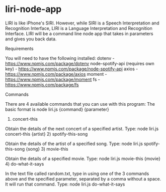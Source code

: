 # liri-node-app
LIRI is like iPhone's SIRI. However, while SIRI is a Speech Interpretation and Recognition Interface, LIRI is a Language Interpretation and Recognition Interface. LIRI will be a command line node app that takes in parameters and gives you back data.

Requirements

You will need to have the following installed:
dotenv - https://www.npmjs.com/package/dotenv
node-spotify-api (requires own key) - https://www.npmjs.com/package/node-spotify-api
axios - https://www.npmjs.com/package/axios
moment - https://www.npmjs.com/package/moment
fs - https://www.npmjs.com/package/fs

Commands

There are 4 available commands that you can use with this program:
The basic format is node liri.js {command} {parameter}

1) concert-this

Obtain the details of the next concert of a specified artist. Type: node liri.js concert-this {artist}
2) spotify-this-song

Obtain the details of the artist of a specified song. Type: node liri.js spotify-this-song {song}
3) movie-this

Obtain the details of a specified movie. Type: node liri.js movie-this {movie}
4) do-what-it-says

In the text file called random.txt, type in using one of the 3 commands above and the specified parameter, separated by a comma without a space.
It will run that command. Type: node liri.js do-what-it-says

